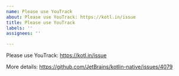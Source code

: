 ```yaml
---
name: Please use YouTrack
about: Please use YouTrack: https://kotl.in/issue
title: Please use YouTrack
labels: ''
assignees: ''

---
```


Please use YouTrack: https://kotl.in/issue

More details: https://github.com/JetBrains/kotlin-native/issues/4079
